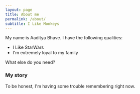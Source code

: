 ```yaml
---
layout: page
title: About me
permalink: /about/
subtitle: I Like Monkeys
---
```


My name is Aaditya Bhave. I have the following qualities:

- I Like StarWars
- I'm extremely loyal to my family

What else do you need?

### My story

To be honest, I'm having some trouble remembering right now.
